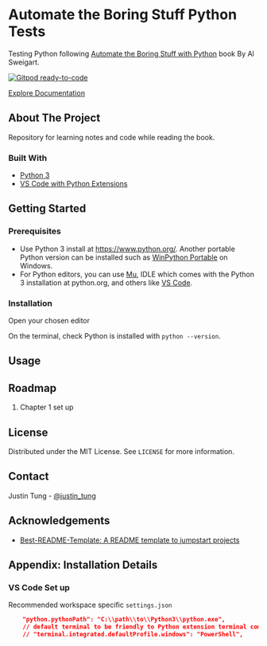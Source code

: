 # Automate the Boring Stuff Python Tests

Testing Python following [Automate the Boring Stuff with Python](https://automatetheboringstuff.com/) book By Al Sweigart.

[![Gitpod ready-to-code](https://img.shields.io/badge/Gitpod-ready--to--code-blue?logo=gitpod)](https://gitpod.io/#https://github.com/justunsix/automatetheboringstuff-py-tests)

[Explore Documentation](https://github.com/justunsix/automatetheboringstuff-py-tests/wiki)

## About The Project

Repository for learning notes and code while reading the book.

### Built With

- [Python 3](https://www.python.org/)
- [VS Code with Python Extensions](https://code.visualstudio.com/docs/languages/python)

## Getting Started

### Prerequisites

- Use Python 3 install at <https://www.python.org/>. Another portable Python version can be installed such as [WinPython Portable](http://winpython.github.io/) on Windows.
- For Python editors, you can use [Mu](https://codewith.mu/), IDLE which comes with the Python 3 installation at python.org, and others like [VS Code](https://code.visualstudio.com/).

### Installation

Open your chosen editor

On the terminal, check Python is installed with `python --version`.

## Usage

## Roadmap

1. Chapter 1 set up

## License

Distributed under the MIT License. See `LICENSE` for more information.

## Contact

Justin Tung - [@justin_tung](https://twitter.com/justin_tung/)

## Acknowledgements

- [Best-README-Template: A README template to jumpstart projects](https://github.com/othneildrew/Best-README-Template/)

## Appendix: Installation Details

### VS Code Set up

Recommended workspace specific `settings.json`

```json
    "python.pythonPath": "C:\\path\\to\\Python3\\python.exe",
    // default terminal to be friendly to Python extension terminal commands
    // "terminal.integrated.defaultProfile.windows": "PowerShell",
```

